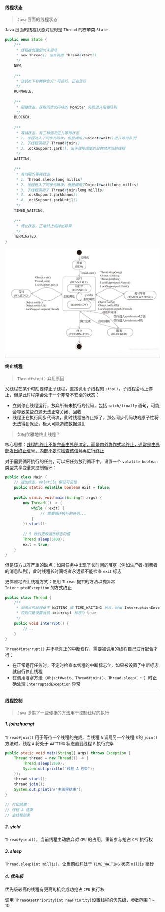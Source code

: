 #### 线程状态

> `Java` 层面的线程状态

`Java` 层面的线程状态对应的是 `Thread` 的枚举类 `State`

````java
public enum State {
    /**
     * 线程被创建但尚未启动
     * new Thread() 但未调用 Thread#start()
     */
    NEW,

    /**
     * 该状态下有两种含义：可运行、正在运行
     */
    RUNNABLE,

    /**
     * 阻塞状态，获取同步代码块的 Monitor 失败进入阻塞队列
     */
    BLOCKED,

    /**
     * 等待状态，有三种情况进入等待状态
     * 1. 线程进入了同步代码块，但是调用了Object#wait()进入等待队列
     * 2. 子线程调用了 Thread#join()
     * 3. LockSupport.park()，出于线程调度的目的禁用当前线程
     */
    WAITING,

    /**
     * 有时限的等待状态
     * 1. Thread.sleep(long millis)
     * 2. 线程进入了同步代码块，但是调用了Object#wait(long millis)
     * 3. 子线程调用了 Thread#join(long millis)
     * 4. LockSupport.parkNanos()
     * 4. LockSupport.parkUntil()
     */
    TIMED_WAITING,

    /**
     * 终止状态，正常终止或抛出异常
     */
    TERMINATED;
}
````

<img src="https://raw.githubusercontent.com/WeYan1223/Pic/master/Java/Java_线程状态图.webp" alt="Java_线程状态图.webp (1155×771) (raw.githubusercontent.com)" style="zoom: 67%;" /> 

***

#### 终止线程

> `Thread#stop()` 弃用原因

父线程在某个时刻要停止子线程，直接调用子线程的 `stop()`，子线程会马上停止，但是此时程序会处于一个非常不安全的状态：

* 立刻停止线程运行，放弃所有未执行的代码，包括 `catch/finally` 语句，可能会导致某些资源无法正常关闭、回收
* 线程正在执行同步代码块，此时线程被终止掉了，那么同步代码块的原子性将无法得到保证，极大可能造成数据混乱

> 如何优雅地终止线程？

核心思想：<u>线程的终止不能完全由外部决定，而是内外协作式地终止，通常是由外部发出终止信号，内部不定时检查该信号再进行终止</u>

对于需要循环执行的任务，可以把任务放到循环中，设置一个 `volatile boolean` 类型共享变量来控制循环：

````java
public class Main {
    // 退出标志，volatile 保证可见性
    public static volatile boolean exit = false;

    public static void main(String[] args) {
        new Thread(() -> {
            while (!exit) {
                // 需要循环执行的任务...
            }
        }).start();

        // 5 秒后更改退出标志的值
        Thread.sleep(5000);
        exit = true;
    }
}
````

但是该方式有严重的缺点：如果任务中出现了长时间的阻塞（例如生产者-消费者的消息队列），此时线程长时间或者永远都不能检查 `exit` 标志

更优雅地终止线程方式：使用 `Thread` 提供的方法以抛异常 `InterruptedException` 的方式终止

````java
public class Thread {
    /**
     * 如果当前线程处于 WAITING 或 TIME_WAITING 状态，抛出 InterruptionException
     * 否则只是设置当前 interrupt 标志为 true
     */
    public void interrupt() {
        //...
    }
}
````

`Thread#interrupt()` 并不能真正的中断线程，需要被调用的线程自己进行配合才行：

*  在正常运行任务时，不定时检查本线程的中断标志位，如果被设置了中断标志就自行停止线程
*  在调用阻塞方法（`Object#wait`、`Thread#join()`、`Thread.sleep()` ···）时正确处理 `InterruptedException` 异常

***

#### 线程控制

> `Java` 提供了一些便捷的方法用于控制线程的执行

##### 1. joinzhuangt

`Thread#join()` 用于等待一个线程的完成，当线程 `A` 调用另一个线程 `B` 的 `join()` 方法时，线程 `A` 将处于 `WAITING`  状态直到线程 `B` 执行完毕

````java
public static void main(String[] args) throws Exception {
    Thread thread = new Thread(() -> {
        Thread.sleep(2000);
        System.out.println("线程 A 结束");
    });
    thread.start();
    thread.join();
    System.out.println("主线程结束");
}

// 打印结果：
// 线程 A 结束
// 主线程结束
````

##### 2. yield

`Thread#yield()`，当前线程主动放弃对 `CPU` 的占用，重新参与抢占 `CPU` 执行权

##### 3. sleep

`Thread.sleep(int millis)`，让当前线程处于 `TIME_WAITING` 状态 `millis` 毫秒

##### 4. 优先级

优先级较高的线程有更高的机会成功抢占 `CPU` 执行权

调用 `Thread#setPriority(int newPriority)`设置线程的优先级，参数范围 1 ~ 10

